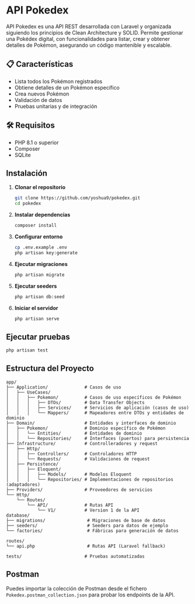 # API Pokedex
API Pokedex es una API REST desarrollada con Laravel y organizada siguiendo los principios de Clean Architecture y SOLID. Permite gestionar una Pokédex digital, con funcionalidades para listar, crear y obtener detalles de Pokémon, asegurando un código mantenible y escalable.

## 📋 Características

- Lista todos los Pokémon registrados
- Obtiene detalles de un Pokémon específico
- Crea nuevos Pokémon
- Validación de datos
- Pruebas unitarias y de integración

## 🛠 Requisitos

- PHP 8.1 o superior
- Composer
- SQLite

## Instalación

1. **Clonar el repositorio**
   ```bash
   git clone https://github.com/yoshua9/pokedex.git
   cd pokedex
   ```

2. **Instalar dependencias**
   ```bash
   composer install
   ```

3. **Configurar entorno**
   ```bash
   cp .env.example .env
   php artisan key:generate
   ```

4. **Ejecutar migraciones**
   ```bash
   php artisan migrate
   ```

5. **Ejecutar seeders**
   ```bash
   php artisan db:seed
   ```

6. **Iniciar el servidor**
   ```bash
   php artisan serve
   ```

## Ejecutar pruebas

```bash
php artisan test
```

##  Estructura del Proyecto

```
app/
├── Application/              # Casos de uso
│   ├── UseCases/
│   │   ├── Pokemon/          # Casos de uso específicos de Pokémon
│   │   │   ├── DTOs/         # Data Transfer Objects
│   │   │   ├── Services/     # Servicios de aplicación (casos de uso)
│   │   │   └── Mappers/      # Mapeadores entre DTOs y entidades de dominio
├── Domain/                   # Entidades y interfaces de dominio
│   ├── Pokemon/              # Dominio específico de Pokémon
│   │   └── Entities/         # Entidades de dominio
│   │   └── Repositories/     # Interfaces (puertos) para persistencia
├── Infrastructure/           # Controlleradores y request
│   ├── Http/
│   │   ├── Controllers/      # Controladores HTTP
│   │   └── Requests/         # Validaciones de request
│   ├── Persistence/
│   │   ├── Eloquent/
│   │   │   ├── Models/       # Modelos Eloquent
│   │   │   └── Repositories/ # Implementaciones de repositorios (adaptadores)
├── Providers/                # Proveedores de servicios
└── Http/
    └── Routes/
        └── API/              # Rutas API
            └── V1/           # Version 1 de la API
database/
├── migrations/                # Migraciones de base de datos
├── seeders/                   # Seeders para datos de ejemplo
└── factories/                 # Fábricas para generación de datos

routes/
└── api.php                    # Rutas API (Laravel fallback)

tests/                        # Pruebas automatizadas
```

##  Postman

Puedes importar la colección de Postman desde el fichero `Pokedex.postman_collection.json` para probar los endpoints de la API.

